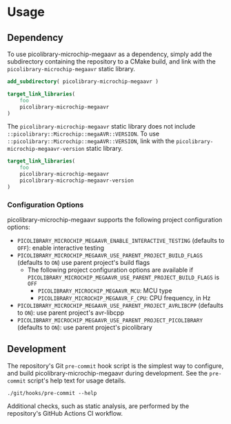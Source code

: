# Usage

## Dependency
To use picolibrary-microchip-megaavr as a dependency, simply add the subdirectory
containing the repository to a CMake build, and link with the
`picolibrary-microchip-megaavr` static library.
```cmake
add_subdirectory( picolibrary-microchip-megaavr )
```
```cmake
target_link_libraries(
    foo
    picolibrary-microchip-megaavr
)
```

The `picolibrary-microchip-megaavr` static library does not include
`::picolibrary::Microchip::megaAVR::VERSION`.
To use `::picolibrary::Microchip::megaAVR::VERSION`, link with the
`picolibrary-microchip-megaavr-version` static library.
```cmake
target_link_libraries(
    foo
    picolibrary-microchip-megaavr
    picolibrary-microchip-megaavr-version
)
```

### Configuration Options
picolibrary-microchip-megaavr supports the following project configuration options:
- `PICOLIBRARY_MICROCHIP_MEGAAVR_ENABLE_INTERACTIVE_TESTING` (defaults to `OFF`): enable
  interactive testing
- `PICOLIBRARY_MICROCHIP_MEGAAVR_USE_PARENT_PROJECT_BUILD_FLAGS` (defaults to `ON`) use
  parent project's build flags
    - The following project configuration options are available if
      `PICOLIBRARY_MICROCHIP_MEGAAVR_USE_PARENT_PROJECT_BUILD_FLAGS` is `OFF`
        - `PICOLIBRARY_MICROCHIP_MEGAAVR_MCU`: MCU type
        - `PICOLIBRARY_MICROCHIP_MEGAAVR_F_CPU`: CPU frequency, in Hz
- `PICOLIBRARY_MICROCHIP_MEGAAVR_USE_PARENT_PROJECT_AVRLIBCPP` (defaults to `ON`): use
  parent project's avr-libcpp
- `PICOLIBRARY_MICROCHIP_MEGAAVR_USE_PARENT_PROJECT_PICOLIBRARY` (defaults to `ON`): use
  parent project's picolibrary

## Development
The repository's Git `pre-commit` hook script is the simplest way to configure, and build
picolibrary-microchip-megaavr during development.
See the `pre-commit` script's help text for usage details.
```shell
./git/hooks/pre-commit --help
```

Additional checks, such as static analysis, are performed by the repository's GitHub
Actions CI workflow.
